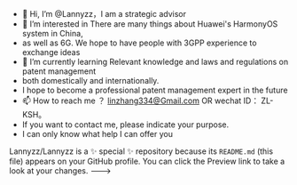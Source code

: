 - 👋 Hi, I’m @Lannyzz，I am a strategic advisor
- 👀 I’m interested in There are many things about Huawei's HarmonyOS system in China,
-  as well as 6G. We hope to have people with 3GPP experience to exchange ideas
- 🌱 I’m currently learning Relevant knowledge and laws and regulations on patent management
- both domestically and internationally.
- I hope to become a professional patent management expert in the future
- 📫 How to reach me ？ linzhang334@Gmail.com OR wechat ID： ZL-KSH。
- If you want to contact me, please indicate your purpose.
- I can only know what help I can offer you


Lannyzz/Lannyzz is a ✨ special ✨ repository because its `README.md` (this file) appears on your GitHub profile.
You can click the Preview link to take a look at your changes.
--->
